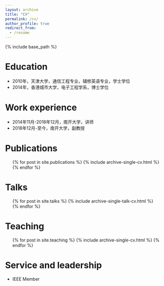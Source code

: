 ```yaml
---
layout: archive
title: "CV"
permalink: /cv/
author_profile: true
redirect_from:
  - /resume
---
```


{% include base_path %}

Education
======
* 2010年，天津大学，通信工程专业，辅修英语专业，学士学位
* 2014年，香港城市大学，电子工程学系，博士学位

Work experience
======
* 2014年11月-2018年12月，南开大学，讲师
* 2018年12月-至今，南开大学，副教授
  


Publications
======
  <ul>{% for post in site.publications %}
    {% include archive-single-cv.html %}
  {% endfor %}</ul>
  
Talks
======
  <ul>{% for post in site.talks %}
    {% include archive-single-talk-cv.html %}
  {% endfor %}</ul>
  
Teaching
======
  <ul>{% for post in site.teaching %}
    {% include archive-single-cv.html %}
  {% endfor %}</ul>
  
Service and leadership
======
* IEEE Member
